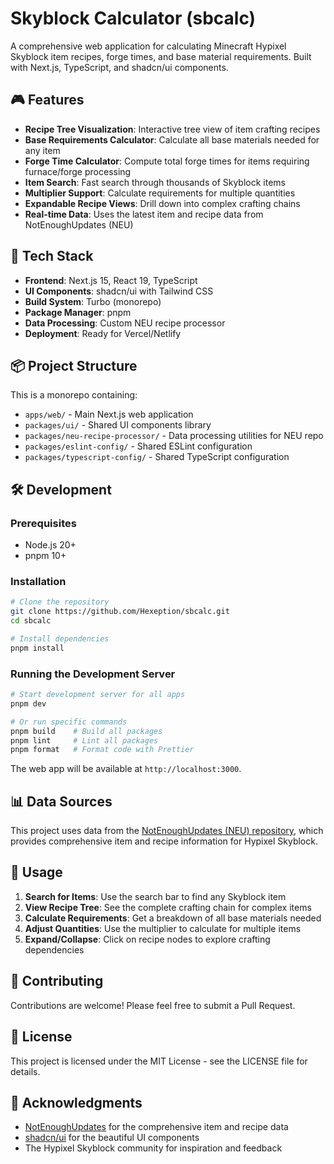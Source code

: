 # Skyblock Calculator (sbcalc)

A comprehensive web application for calculating Minecraft Hypixel Skyblock item recipes, forge times, and base material requirements. Built with Next.js, TypeScript, and shadcn/ui components.

## 🎮 Features

- **Recipe Tree Visualization**: Interactive tree view of item crafting recipes
- **Base Requirements Calculator**: Calculate all base materials needed for any item
- **Forge Time Calculator**: Compute total forge times for items requiring furnace/forge processing
- **Item Search**: Fast search through thousands of Skyblock items
- **Multiplier Support**: Calculate requirements for multiple quantities
- **Expandable Recipe Views**: Drill down into complex crafting chains
- **Real-time Data**: Uses the latest item and recipe data from NotEnoughUpdates (NEU)

## 🚀 Tech Stack

- **Frontend**: Next.js 15, React 19, TypeScript
- **UI Components**: shadcn/ui with Tailwind CSS
- **Build System**: Turbo (monorepo)
- **Package Manager**: pnpm
- **Data Processing**: Custom NEU recipe processor
- **Deployment**: Ready for Vercel/Netlify

## 📦 Project Structure

This is a monorepo containing:

- `apps/web/` - Main Next.js web application
- `packages/ui/` - Shared UI components library
- `packages/neu-recipe-processor/` - Data processing utilities for NEU repo
- `packages/eslint-config/` - Shared ESLint configuration
- `packages/typescript-config/` - Shared TypeScript configuration

## 🛠️ Development

### Prerequisites

- Node.js 20+
- pnpm 10+

### Installation

```bash
# Clone the repository
git clone https://github.com/Hexeption/sbcalc.git
cd sbcalc

# Install dependencies
pnpm install
```

### Running the Development Server

```bash
# Start development server for all apps
pnpm dev

# Or run specific commands
pnpm build    # Build all packages
pnpm lint     # Lint all packages
pnpm format   # Format code with Prettier
```

The web app will be available at `http://localhost:3000`.

## 📊 Data Sources

This project uses data from the [NotEnoughUpdates (NEU) repository](https://github.com/NotEnoughUpdates/NotEnoughUpdates-REPO), which provides comprehensive item and recipe information for Hypixel Skyblock.

## 🎯 Usage

1. **Search for Items**: Use the search bar to find any Skyblock item
2. **View Recipe Tree**: See the complete crafting chain for complex items
3. **Calculate Requirements**: Get a breakdown of all base materials needed
4. **Adjust Quantities**: Use the multiplier to calculate for multiple items
5. **Expand/Collapse**: Click on recipe nodes to explore crafting dependencies

## 🤝 Contributing

Contributions are welcome! Please feel free to submit a Pull Request.

## 📄 License

This project is licensed under the MIT License - see the LICENSE file for details.

## 🙏 Acknowledgments

- [NotEnoughUpdates](https://github.com/NotEnoughUpdates/NotEnoughUpdates-REPO) for the comprehensive item and recipe data
- [shadcn/ui](https://ui.shadcn.com/) for the beautiful UI components
- The Hypixel Skyblock community for inspiration and feedback
